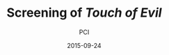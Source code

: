 ---
layout: post
title: "Screening of <i>Touch of Evil</i>"
cleantitle: "Screening of Touch of Evil"
film: "Touch of Evil"
author: PCI
authorurl: "/writer/PCI/"
date: 2015-09-24
day: "Thursday"
dd: "24"
mm: "September"
excerpt: ""
image: "/images/events/20151001.jpg"
location: "Harrison M20"
time: 9:00 PM
tags: 
- event
- upcomingevent
- homepageevent
---